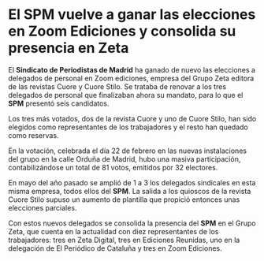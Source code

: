# El SPM vuelve a ganar las elecciones en Zoom Ediciones y consolida su presencia en Zeta

El **Sindicato de Periodistas de Madrid** ha ganado de nuevo las elecciones a delegados de personal en Zoom ediciones, empresa del Grupo Zeta editora de las revistas Cuore y Cuore Stilo. Se trataba de renovar a los tres delegados de personal que finalizaban ahora su mandato, para lo que el **SPM** presentó seis candidatos.

Los tres más votados, dos de la revista Cuore y uno de Cuore Stilo, han sido elegidos como representantes de los trabajadores y el resto han quedado como reservas.

En la votación, celebrada el día 22 de febrero en las nuevas instalaciones del grupo en la calle Orduña de Madrid, hubo una masiva participación, contabilizándose un total de 81 votos, emitidos por 32 electores.

En mayo del año pasado se amplió de 1 a 3 los delegados sindicales en esta misma empresa, todos ellos del **SPM**. La salida a los quioscos de la revista Cuore Stilo supuso un aumento de plantilla que propició entonces unas elecciones parciales.

Con estos nuevos delegados se consolida la presencia del **SPM** en el Grupo Zeta, que cuenta en la actualidad con diez representantes de los trabajadores: tres en Zeta Digital, tres en Ediciones Reunidas, uno en la delegación de El Periódico de Cataluña y tres en Zoom Ediciones.
